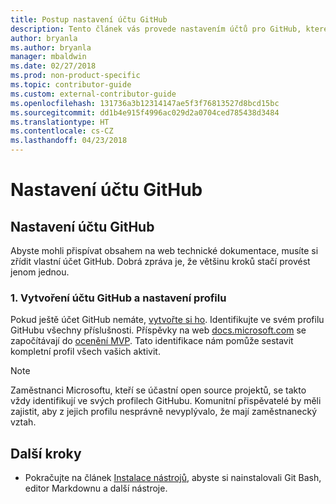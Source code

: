 ```yaml
---
title: Postup nastavení účtu GitHub
description: Tento článek vás provede nastavením účtů pro GitHub, které jsou potřeba, abyste mohli přispívat obsahem na web docs.microsoft.com.
author: bryanla
ms.author: bryanla
manager: mbaldwin
ms.date: 02/27/2018
ms.prod: non-product-specific
ms.topic: contributor-guide
ms.custom: external-contributor-guide
ms.openlocfilehash: 131736a3b12314147ae5f3f76813527d8bcd15bc
ms.sourcegitcommit: dd1b4e915f4996ac029d2a0704ced785438d3484
ms.translationtype: HT
ms.contentlocale: cs-CZ
ms.lasthandoff: 04/23/2018
---
```

# <a name="github-account-setup"></a>Nastavení účtu GitHub

## <a name="set-up-your-github-account"></a>Nastavení účtu GitHub

Abyste mohli přispívat obsahem na web technické dokumentace, musíte si zřídit vlastní účet GitHub. Dobrá zpráva je, že většinu kroků stačí provést jenom jednou.

### <a name="1-create-a-github-account-and-set-up-your-profile"></a>1. Vytvoření účtu GitHub a nastavení profilu

Pokud ještě účet GitHub nemáte, [vytvořte si ho](https://github.com/join). Identifikujte ve svém profilu GitHubu všechny příslušnosti. Příspěvky na web [docs.microsoft.com](https://docs.microsoft.com) se započítávají do [ocenění MVP](https://mvp.microsoft.com). Tato identifikace nám pomůže sestavit kompletní profil všech vašich aktivit.

>[!NOTE]
> Zaměstnanci Microsoftu, kteří se účastní open source projektů, se takto vždy identifikují ve svých profilech GitHubu. Komunitní přispěvatelé by měli zajistit, aby z jejich profilu nesprávně nevyplývalo, že mají zaměstnanecký vztah.

## <a name="next-steps"></a>Další kroky

* Pokračujte na článek [Instalace nástrojů](get-started-setup-tools.md), abyste si nainstalovali Git Bash, editor Markdownu a další nástroje.
